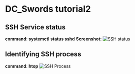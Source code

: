 # DC_Swords tutorial2
## SSH Service status

**command: systemctl status sshd**
**Screenshot:**
![SSH status](ssh_service.png)

## Identifying SSH process
**command: htop**
![SSH Process](ssh_process.png) 
